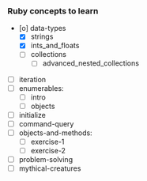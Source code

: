 ### Ruby concepts to learn

- [o] data-types
    - [X] strings
    - [X] ints_and_floats
    - [ ] collections
        - [ ] advanced_nested_collections
- [ ] iteration
- [ ] enumerables:
    - [ ] intro
    - [ ] objects
- [ ] initialize
- [ ] command-query
- [ ] objects-and-methods:
    - [ ] exercise-1
    - [ ] exercise-2
- [ ] problem-solving
- [ ] mythical-creatures
